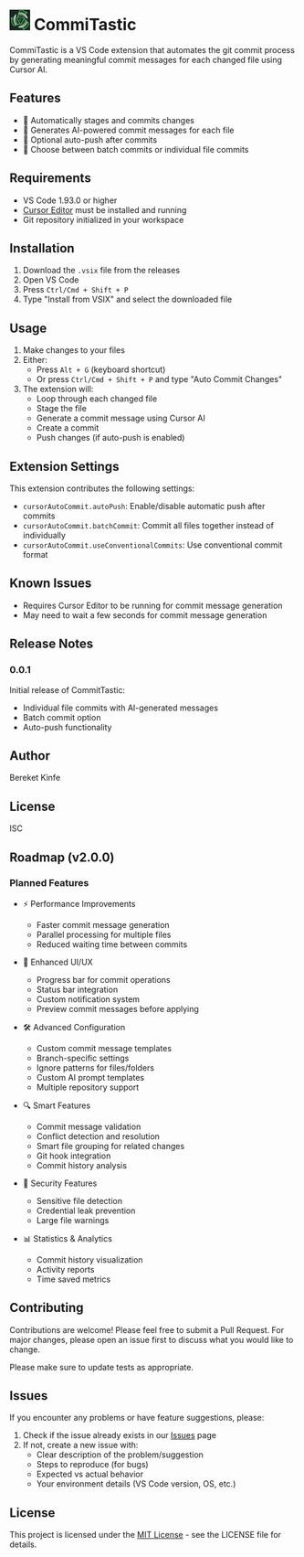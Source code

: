 # <img src="images/icon.png" width="36" height="36" alt="CommitTastic Icon"> CommiTastic

CommiTastic is a VS Code extension that automates the git commit process by generating meaningful commit messages for each changed file using Cursor AI.

## Features

- 🔄 Automatically stages and commits changes
- 📝 Generates AI-powered commit messages for each file
- 🚀 Optional auto-push after commits
- 🎯 Choose between batch commits or individual file commits

## Requirements

- VS Code 1.93.0 or higher
- [Cursor Editor](https://cursor.sh/) must be installed and running
- Git repository initialized in your workspace

## Installation

1. Download the `.vsix` file from the releases
2. Open VS Code
3. Press `Ctrl/Cmd + Shift + P`
4. Type "Install from VSIX" and select the downloaded file

## Usage

1. Make changes to your files
2. Either:
   - Press `Alt + G` (keyboard shortcut)
   - Or press `Ctrl/Cmd + Shift + P` and type "Auto Commit Changes"
3. The extension will:
   - Loop through each changed file
   - Stage the file
   - Generate a commit message using Cursor AI
   - Create a commit
   - Push changes (if auto-push is enabled)

## Extension Settings

This extension contributes the following settings:

* `cursorAutoCommit.autoPush`: Enable/disable automatic push after commits
* `cursorAutoCommit.batchCommit`: Commit all files together instead of individually
* `cursorAutoCommit.useConventionalCommits`: Use conventional commit format

## Known Issues

- Requires Cursor Editor to be running for commit message generation
- May need to wait a few seconds for commit message generation

## Release Notes

### 0.0.1

Initial release of CommitTastic:
- Individual file commits with AI-generated messages
- Batch commit option
- Auto-push functionality

## Author

Bereket Kinfe

## License

ISC

## Roadmap (v2.0.0)

### Planned Features
- ⚡ Performance Improvements
  - Faster commit message generation
  - Parallel processing for multiple files
  - Reduced waiting time between commits

- 🎨 Enhanced UI/UX
  - Progress bar for commit operations
  - Status bar integration
  - Custom notification system
  - Preview commit messages before applying

- 🛠 Advanced Configuration
  - Custom commit message templates
  - Branch-specific settings
  - Ignore patterns for files/folders
  - Custom AI prompt templates
  - Multiple repository support

- 🔍 Smart Features
  - Commit message validation
  - Conflict detection and resolution
  - Smart file grouping for related changes
  - Git hook integration
  - Commit history analysis

- 🔐 Security Features
  - Sensitive file detection
  - Credential leak prevention
  - Large file warnings

- 📊 Statistics & Analytics
  - Commit history visualization
  - Activity reports
  - Time saved metrics

## Contributing

Contributions are welcome! Please feel free to submit a Pull Request. For major changes, please open an issue first to discuss what you would like to change.

Please make sure to update tests as appropriate.

## Issues

If you encounter any problems or have feature suggestions, please:
1. Check if the issue already exists in our [Issues](https://github.com/bekione/commit-tastic/issues) page
2. If not, create a new issue with:
   - Clear description of the problem/suggestion
   - Steps to reproduce (for bugs)
   - Expected vs actual behavior
   - Your environment details (VS Code version, OS, etc.)

## License

This project is licensed under the [MIT License](LICENSE) - see the LICENSE file for details.
